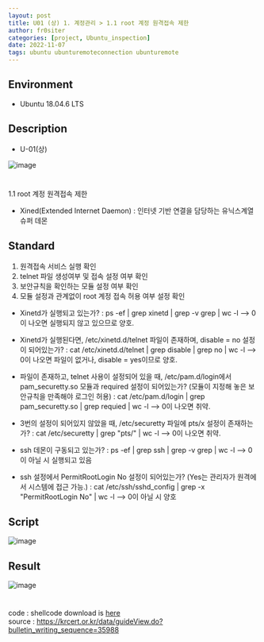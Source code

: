 ```yaml
---
layout: post
title: U01 (상) 1. 계정관리 > 1.1 root 계정 원격접속 제한
author: fr0siter
categories: [project, Ubuntu_inspection]
date: 2022-11-07
tags: ubuntu ubunturemoteconnection ubunturemote
---
```


## Environment
 - Ubuntu 18.04.6 LTS
 
## Description
 - U-01(상)
 
![image](https://user-images.githubusercontent.com/116713751/200609450-adbbd462-5f44-46f3-8132-0db4259c3451.png)
#
1.1 root 계정 원격접속 제한
 - Xined(Extended Internet Daemon) : 인터넷 기반 연결을 담당하는 유닉스계열 슈퍼 데몬

## Standard
1. 원격접속 서비스 실행 확인
2. telnet 파일 생성여부 및 접속 설정 여부 확인
3. 보안규칙을 확인하는 모듈 설정 여부 확인
4. 모듈 설정과 관계없이 root 계정 접속 허용 여부 설정 확인

- Xinetd가 실행되고 있는가?
  : ps -ef | grep xinetd | grep -v grep | wc -l --> 0이 나오면 실행되지 않고 있으므로 양호.

- Xinetd가 실행된다면, /etc/xinetd.d/telnet 파일이 존재하며, disable = no 설정이 되어있는가?
  : cat /etc/xinetd.d/telnet | grep disable | grep no | wc -l --> 0이 나오면 파일이 없거나, disable = yes이므로 양호.

- 파일이 존재하고, telnet 사용이 설정되어 있을 때, /etc/pam.d/login에서 pam_securetty.so 모듈과 required 설정이 되어있는가? (모듈이 지정해 놓은 보안규칙을 만족해야 로그인 허용)
  : cat /etc/pam.d/login | grep pam_securetty.so | grep requied | wc -l --> 0이 나오면 취약.

- 3번의 설정이 되어있지 않았을 때, /etc/securetty 파일에 pts/x 설정이 존재하는가?
  : cat /etc/securetty | grep "pts/" | wc -l --> 0이 나오면 취약.

- ssh 데몬이 구동되고 있는가?
  : ps -ef | grep ssh | grep -v grep | wc -l --> 0이 아닐 시 실행되고 있음

- ssh 설정에서 PermitRootLogin No 설정이 되어있는가? (Yes는 관리자가 원격에서 시스템에 접근 가능.)
  : cat /etc/ssh/sshd_config | grep -x "PermitRootLogin No" | wc -l --> 0이 아닐 시 양호
  
 ## Script
 ![image](https://user-images.githubusercontent.com/116713751/200610349-7739a167-1c58-499a-a8f9-cc53480b564a.png)

## Result
![image](https://user-images.githubusercontent.com/116713751/200610395-6146e7aa-3cb4-412d-b576-7638175fea5e.png)

#
code : shellcode download is [here](https://github.com/fr0stier/Ubuntu_inspection)  
source : https://krcert.or.kr/data/guideView.do?bulletin_writing_sequence=35988
